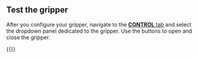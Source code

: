 ## Test the gripper

After you configure your gripper, navigate to the [**CONTROL** tab](/fleet/machines/#control) and select the dropdown panel dedicated to the gripper.
Use the buttons to open and close the gripper.

{{<imgproc src="/components/gripper/gripper-control-tab.png" resize="600x" declaredimensions=true alt="The gripper component in the control tab">}}
